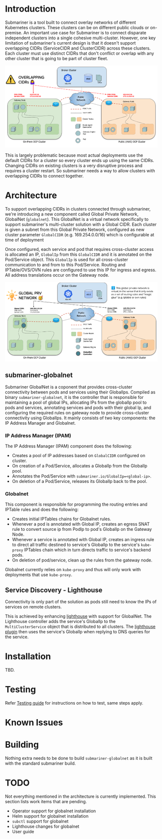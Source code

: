 # Introduction

Submariner is a tool built to connect overlay networks of different Kubernetes clusters. These clusters can be on different public clouds or on-premise. An important use case for Submariner is to connect disparate independent clusters into a single cohesive multi-cluster.
 However, one key limitation of submariner's current design is that it doesn't support overlapping CIDRs (ServiceCIDR and ClusterCIDR) across these clusters. Each cluster must use distinct CIDRs that don't conflict or overlap with any other cluster that is going to be part of cluster fleet.

![Figure 1 - Problem with overlapping CIDRs](img/globalnet/overlappingcidr-problem.png)

This is largely problematic because most actual deployments use the default CIDRs for a cluster so every cluster ends up using the same CIDRs. Changing CIDRs on existing clusters is a very disruptive process and requires a cluster restart. So submariner needs a way to allow clusters with overlapping CIDRs to connect together.

# Architecture

To support overlapping CIDRs in clusters connected through submariner, we're introducing a new component called Global Private Network, GlobalNet (`globalnet`). This GlobalNet is a virtual network specifically to support submariner's multi-cluster solution with a Global CIDR. Each cluster is given a subnet from this Global Private Network, configured as new cluster parameter `GlobalCIDR` (e.g. 169.254.0.0/16) which is configurable at time of deployment

Once configured, each service and pod that requires cross-cluster access is allocated an IP, `GlobalIp` from this `GlobalCIDR` and it is annotated on the Pod/Service object. This `GlobalIp` is used for all cross-cluster communication to and from to this Pod/Service. Routing and IPTable/OVS/OVN rules are configured to use this IP for ingress and egress. All address translations occur on the Gateway node.

![Figure 1 - Proposed solution](img/globalnet/overlappingcidr-solution.png)

## submariner-globalnet

Submariner GlobalNet is a coponent that provides cross-cluster connectivity between pods and services using their GlobalIps. Compiled as binary `submariner-globalnet`, it is the controller that is responsible for maintaining a pool of global IPs, allocating IPs from the globalIp pool to pods and services, annotating services and pods with their global Ip, and configuring the required rules on gateway node to provide cross-cluster connectivity using GlobalIps. It mainly consists of two key components: the IP Address Manager and Globalnet.

### IP Address Manager (IPAM)

The IP Address Manager (IPAM) component does the following:

* Creates a pool of IP addresses based on `GlobalCIDR` configured on cluster.
* On creation of a Pod/Service, allocates a GlobalIp from the GlobalIp pool.
* Annotates the Pod/Service with `submariner.io/GlobalIp=<global-ip>`.
* On deletion of a Pod/Service, releases its GlobalIp back to the pool.

### Globalnet

This component is responsible for programming the routing entries and IPTable rules and does the following:

* Creates initial IPTables chains for Globalnet rules.
* Whenever a pod is annotated with Global IP, creates an egress SNAT rule to convert source ip from PodIp to pod's GlobalIp on the Gateway Node.
* Whenever a service is annotated with Global IP, creates an ingress rule to direct all traffic destined to service's GlobalIp to the service's `kube-proxy` IPTables chain which in turn directs traffic to service's backend pods.
* On deletion of pod/service, clean up the rules from the gateway node.

Globalnet currently relies on `kube-proxy` and thus will only work with deployments that use `kube-proxy`.

## Service Discovery - Lighthouse

Connectivity is only part of the solution as pods still need to know the IPs of services on remote clusters.

This is achieved by enhancing [lighthouse](https://github.com/submariner-io/lighthouse) with support for GlobalNet. The Lighthouse controller adds the service's GlobalIp to the `MultiClusterService` object that is distributed to all clusters. The [lighthouse plugin](https://github.com/submariner-io/lighthouse/tree/master/plugin/lighthouse) then uses the service's GlobalIp when replying to DNS queries for the service.

# Installation

TBD.

# Testing

Refer [Testing guide](testing.md) for instructions on how to test, same steps apply.

# Known Issues

# Building

Nothing extra needs to be done to build `submariner-globalnet` as it is built with the standard submariner build.

# TODO

Not everything mentioned in the architecture is currently implemented. This section lists work items that are pending.

* Operator support for globalnet installation
* Helm support for globalnet installation
* `subctl` support for globalnet
* Lighthouse changes for globalnet
* User guide
